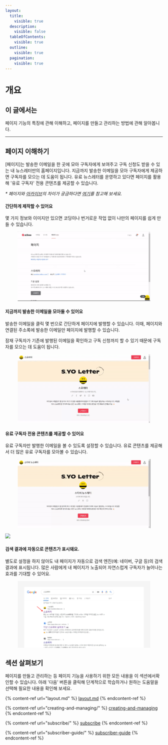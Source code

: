 ```yaml
---
layout:
  title:
    visible: true
  description:
    visible: false
  tableOfContents:
    visible: true
  outline:
    visible: true
  pagination:
    visible: true
---
```


# 개요

## 이 글에서는 <a href="#h_01hesswj79ztnphmhwgs31j045" id="h_01hesswj79ztnphmhwgs31j045"></a>

페이지 기능의 특징에 관해 이해하고, 페이지를 만들고 관리하는 방법에 관해 알아봅니다.

***

## 페이지 이해하기 <a href="#h_8c34c4f750" id="h_8c34c4f750"></a>

\[페이지]는 발송한 이메일을 한 곳에 모아 구독자에게 보여주고 구독 신청도 받을 수 있는 내 뉴스레터만의 홈페이지입니다. 지금까지 발송한 이메일을 모아 구독자에게 제공하면 구독자를 모으는 데 도움이 됩니다. 유료 뉴스레터를 운영하고 있다면 페이지를 활용해 '유료 구독자' 전용 콘텐츠를 제공할 수 있습니다.

_\* 페이지와_ [_아카이브_](https://help.stibee.com/hc/ko/articles/4756482526223)_의 차이가 궁금하다면_ [_여기_](https://help.stibee.com/hc/ko/articles/4717285577871)_를 참고해 보세요._



#### 간단하게 제작할 수 있어요

몇 가지 정보와 이미지만 있으면 코딩이나 번거로운 작업 없이 나만의 페이지를 쉽게 만들 수 있습니다.

<figure><img src="../.gitbook/assets/1 (6).gif" alt=""><figcaption></figcaption></figure>

#### 지금까지 발송한 이메일을 모아둘 수 있어요 <a href="#h_a2b1c602e0" id="h_a2b1c602e0"></a>

발송한 이메일을 클릭 몇 번으로 간단하게 페이지에 발행할 수 있습니다. 이때, 페이지와 연결된 주소록에 발송한 이메일만 페이지에 발행할 수 있습니다.&#x20;

잠재 구독자가 기존에 발행된 이메일을 확인하고 구독 신청까지 할 수 있기 때문에 구독자를 모으는 데 도움이 됩니다.&#x20;

<figure><img src="../.gitbook/assets/2 (4).gif" alt=""><figcaption></figcaption></figure>



#### 유료 구독자 전용 콘텐츠를 제공할 수 있어요 <a href="#h_76eea89617" id="h_76eea89617"></a>

유료 구독자만 발행한 이메일을 볼 수 있도록 설정할 수 있습니다. 유료 콘텐츠를 제공해서 더 많은 유료 구독자를 모아볼 수 있습니다. &#x20;

<figure><img src="../.gitbook/assets/3 (3).gif" alt=""><figcaption></figcaption></figure>

![](../.gitbook/assets/페이지\_개요\_3.png)

#### 검색 결과에 자동으로 콘텐츠가 표시돼요. <a href="#id-01hf3maxqxmtmp3k0ncy8ch3k7" id="id-01hf3maxqxmtmp3k0ncy8ch3k7"></a>

별도로 설정을 하지 않아도 내 페이지가 자동으로 검색 엔진(예: 네이버, 구글 등)의 검색 결과에 표시됩니다. 많은 사람에게 내 페이지가 노출되어 자연스럽게 구독자가 늘어나는 효과를 기대할 수 있어요.

<figure><img src="../.gitbook/assets/5 (10).png" alt=""><figcaption></figcaption></figure>



## 섹션 살펴보기

페이지를 만들고 관리하는 등 페이지 기능을 사용하기 위한 모든 내용을 이 섹션에서확인할 수 있습니다. 아래 '다음' 버튼을 클릭해 단계적으로 학습하거나 원하는 도움말을 선택해 필요한 내용을 확인해 보세요.

{% content-ref url="layout.md" %}
[layout.md](layout.md)
{% endcontent-ref %}

{% content-ref url="creating-and-managing/" %}
[creating-and-managing](creating-and-managing/)
{% endcontent-ref %}

{% content-ref url="subscribe/" %}
[subscribe](subscribe/)
{% endcontent-ref %}

{% content-ref url="subscriber-guide/" %}
[subscriber-guide](subscriber-guide/)
{% endcontent-ref %}

